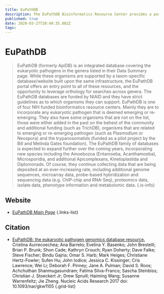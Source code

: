 ```yaml
---
title: EuPathDB
description: The EuPathDB Bioinformatics Resource Center provides a portal for accessing genomic-scale datasets associated with the diverse eukaryotic microbes.
published: true
date: 2020-03-27T20:49:35.882Z
tags: 
---
```


# EuPathDB

> EuPathDB (formerly ApiDB) is an integrated database covering the eukaryotic pathogens in the genera listed in their Data Summary page.
While these organisms are supported by a taxon-specific database/website built upon the same infrastructure, the EuPathDB portal offers an entry point to all of these resources, and the opportunity to leverage orthology for searches across genera.
&NewLine;
The EuPathDB databases are funded by NIAID and they have strict guidelines as to which organisms they can support. EuPathDB is one of four NIH funded bioinformatics resource centers. Mainly they are to incorporate any eukaryotic pathogen that is deemed emerging or re-emerging. They also have some organisms that are not on the list, those were either added in the past on the behest of the community and additional funding (such as TrichDB), organisms that are related to emerging or re-emerging pathogen (such as Plasmodium or Neospora) and the trypanosomatids (funded as a pilot project by the Bill and Melinda Gates foundation).
&NewLine;
The EuPathDB family of databases is expected to expand further over the coming years, incorporating new species including the Amoebozoa (Entamoeba, Acanthamoeba), Microsporidia, and additional Apicomplexans, Kinetoplastida and Diplomonads. Of course, they continue collecting data that are being deposited at an ever-increasing rate, including additional genome sequences, microarray data, probe-based hybridization and sequencing data (e.g. ChIP-chip and RNA-Seq), proteomics data, isolate data, phenotype information and metabolomic data.
{.is-info}

## Website

- [EuPathDB *Main Page*](https://eupathdb.org/eupathdb/)
{.links-list}

## Citation

- [EuPathDB: the eukaryotic pathogen genomics database resource.](https://www.ncbi.nlm.nih.gov/pubmed/27903906) Cristina Aurrecoechea; Ana Barreto; Evelina Y. Basenko; John Brestelli; Brian P. Brunk; Shon Cade; Kathryn Crouch; Ryan Doherty; Dave Falke; Steve Fischer; Bindu Gajria; Omar S. Harb; Mark Heiges; Christiane Hertz-Fowler; Sufen Hu; John Iodice; Jessica C. Kissinger; Cris Lawrence; Wei Li; Deborah F. Pinney; Jane A. Pulman; David S. Roos; Achchuthan Shanmugasundram; Fatima Silva-Franco; Sascha Steinbiss; Christian J. Stoeckert Jr; Drew Spruill; Haiming Wang; Susanne Warrenfeltz; Jie Zheng. Nucleic Acids Research 2017 doi: 10.1093/nar/gkw1105
{.grid-list}